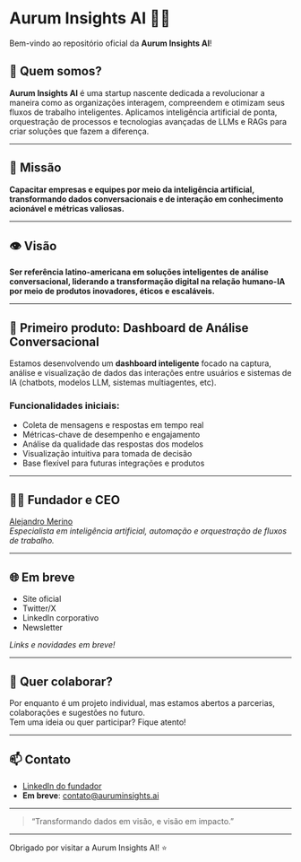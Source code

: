 # Aurum Insights AI 🚀🤖

Bem-vindo ao repositório oficial da **Aurum Insights AI**!

## 🌟 Quem somos?

**Aurum Insights AI** é uma startup nascente dedicada a revolucionar a maneira como as organizações interagem, compreendem e otimizam seus fluxos de trabalho inteligentes. Aplicamos inteligência artificial de ponta, orquestração de processos e tecnologias avançadas de LLMs e RAGs para criar soluções que fazem a diferença.

---

## 🧭 Missão

**Capacitar empresas e equipes por meio da inteligência artificial, transformando dados conversacionais e de interação em conhecimento acionável e métricas valiosas.**

---

## 👁️ Visão

**Ser referência latino-americana em soluções inteligentes de análise conversacional, liderando a transformação digital na relação humano-IA por meio de produtos inovadores, éticos e escaláveis.**

---

## 🚀 Primeiro produto: Dashboard de Análise Conversacional

Estamos desenvolvendo um **dashboard inteligente** focado na captura, análise e visualização de dados das interações entre usuários e sistemas de IA (chatbots, modelos LLM, sistemas multiagentes, etc).

### Funcionalidades iniciais:
- Coleta de mensagens e respostas em tempo real
- Métricas-chave de desempenho e engajamento
- Análise da qualidade das respostas dos modelos
- Visualização intuitiva para tomada de decisão
- Base flexível para futuras integrações e produtos

---

## 👨‍💼 Fundador e CEO

[Alejandro Merino](https://www.linkedin.com/in/alejandromero/)  
*Especialista em inteligência artificial, automação e orquestração de fluxos de trabalho.*

---

## 🌐 Em breve

- Site oficial
- Twitter/X
- LinkedIn corporativo
- Newsletter

*Links e novidades em breve!*

---

## 🤝 Quer colaborar?

Por enquanto é um projeto individual, mas estamos abertos a parcerias, colaborações e sugestões no futuro.  
Tem uma ideia ou quer participar? Fique atento!

---

## 📫 Contato

- [LinkedIn do fundador](https://www.linkedin.com/in/alejandromero/)
- **Em breve**: contato@auruminsights.ai

---

> “Transformando dados em visão, e visão em impacto.”

---

Obrigado por visitar a Aurum Insights AI! ⭐